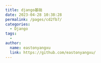 ```yaml
---
title: django基础
date: 2023-04-28 10:38:28
permalink: /pages/cd2fb7/
categories:
  - Django
tags:
  - 
author: 
  name: eastonyangxu
  link: https://github.com/eastonyangxu/
---
```

